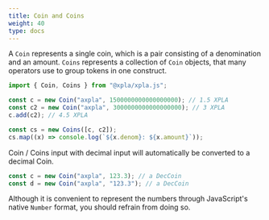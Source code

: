 ```yaml
---
title: Coin and Coins
weight: 40
type: docs
---
```


A `Coin` represents a single coin, which is a pair consisting of a denomination and an amount. `Coins` represents a collection of `Coin` objects, that many operators use to group tokens in one construct.

```ts
import { Coin, Coins } from "@xpla/xpla.js";

const c = new Coin("axpla", 1500000000000000000); // 1.5 XPLA
const c2 = new Coin("axpla", 3000000000000000000); // 3 XPLA
c.add(c2); // 4.5 XPLA

const cs = new Coins([c, c2]);
cs.map((x) => console.log(`${x.denom}: ${x.amount}`));
```

Coin / Coins input with decimal input will automatically be converted to a decimal Coin.

```ts
const c = new Coin("axpla", 123.3); // a DecCoin
const d = new Coin("axpla", "123.3"); // a DecCoin
```

Although it is convenient to represent the numbers through JavaScript's native `Number` format, you should refrain from doing so.
